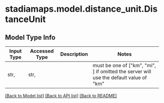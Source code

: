 # stadiamaps.model.distance_unit.DistanceUnit

## Model Type Info
Input Type | Accessed Type | Description | Notes
------------ | ------------- | ------------- | -------------
str,  | str,  |  | must be one of ["km", "mi", ] if omitted the server will use the default value of "km"

[[Back to Model list]](../../README.md#documentation-for-models) [[Back to API list]](../../README.md#documentation-for-api-endpoints) [[Back to README]](../../README.md)

